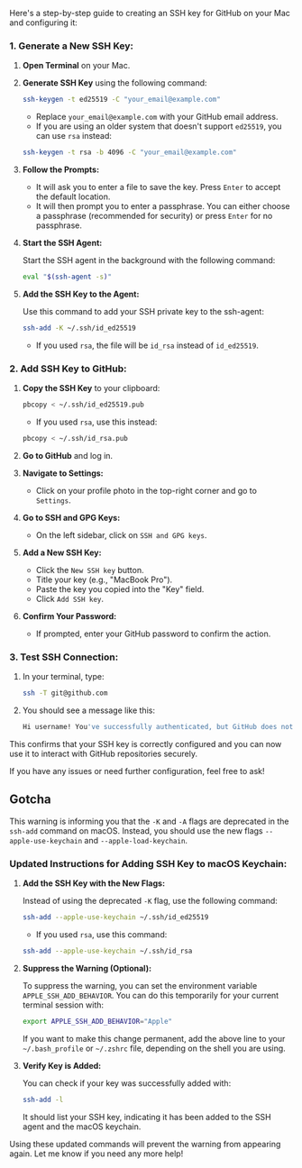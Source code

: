 Here's a step-by-step guide to creating an SSH key for GitHub on your Mac and configuring it:

### 1. **Generate a New SSH Key:**

1. **Open Terminal** on your Mac.

2. **Generate SSH Key** using the following command:

   ```bash
   ssh-keygen -t ed25519 -C "your_email@example.com"
   ```
   - Replace `your_email@example.com` with your GitHub email address.
   - If you are using an older system that doesn't support `ed25519`, you can use `rsa` instead:

   ```bash
   ssh-keygen -t rsa -b 4096 -C "your_email@example.com"
   ```

3. **Follow the Prompts:**
   - It will ask you to enter a file to save the key. Press `Enter` to accept the default location.
   - It will then prompt you to enter a passphrase. You can either choose a passphrase (recommended for security) or press `Enter` for no passphrase.

4. **Start the SSH Agent:**
   
   Start the SSH agent in the background with the following command:

   ```bash
   eval "$(ssh-agent -s)"
   ```

5. **Add the SSH Key to the Agent:**

   Use this command to add your SSH private key to the ssh-agent:

   ```bash
   ssh-add -K ~/.ssh/id_ed25519
   ```
   - If you used `rsa`, the file will be `id_rsa` instead of `id_ed25519`.

### 2. **Add SSH Key to GitHub:**

1. **Copy the SSH Key** to your clipboard:

   ```bash
   pbcopy < ~/.ssh/id_ed25519.pub
   ```
   - If you used `rsa`, use this instead:

   ```bash
   pbcopy < ~/.ssh/id_rsa.pub
   ```

2. **Go to GitHub** and log in.

3. **Navigate to Settings:**
   - Click on your profile photo in the top-right corner and go to `Settings`.
   
4. **Go to SSH and GPG Keys:**
   - On the left sidebar, click on `SSH and GPG keys`.
   
5. **Add a New SSH Key:**
   - Click the `New SSH key` button.
   - Title your key (e.g., "MacBook Pro").
   - Paste the key you copied into the "Key" field.
   - Click `Add SSH key`.

6. **Confirm Your Password:**
   - If prompted, enter your GitHub password to confirm the action.

### 3. **Test SSH Connection:**

1. In your terminal, type:

   ```bash
   ssh -T git@github.com
   ```

2. You should see a message like this:

   ```bash
   Hi username! You've successfully authenticated, but GitHub does not provide shell access.
   ```

This confirms that your SSH key is correctly configured and you can now use it to interact with GitHub repositories securely.

If you have any issues or need further configuration, feel free to ask!

## Gotcha
This warning is informing you that the `-K` and `-A` flags are deprecated in the `ssh-add` command on macOS. Instead, you should use the new flags `--apple-use-keychain` and `--apple-load-keychain`.

### Updated Instructions for Adding SSH Key to macOS Keychain:

1. **Add the SSH Key with the New Flags:**
   
   Instead of using the deprecated `-K` flag, use the following command:

   ```bash
   ssh-add --apple-use-keychain ~/.ssh/id_ed25519
   ```
   - If you used `rsa`, use this command:

   ```bash
   ssh-add --apple-use-keychain ~/.ssh/id_rsa
   ```

2. **Suppress the Warning (Optional):**
   
   To suppress the warning, you can set the environment variable `APPLE_SSH_ADD_BEHAVIOR`. You can do this temporarily for your current terminal session with:

   ```bash
   export APPLE_SSH_ADD_BEHAVIOR="Apple"
   ```

   If you want to make this change permanent, add the above line to your `~/.bash_profile` or `~/.zshrc` file, depending on the shell you are using.

3. **Verify Key is Added:**

   You can check if your key was successfully added with:

   ```bash
   ssh-add -l
   ```

   It should list your SSH key, indicating it has been added to the SSH agent and the macOS keychain.

Using these updated commands will prevent the warning from appearing again. Let me know if you need any more help!